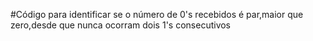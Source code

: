 #Código para identificar se o número de 0's recebidos é par,maior que zero,desde que nunca ocorram dois 1's consecutivos
